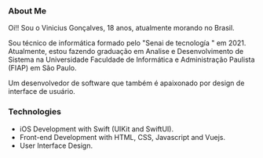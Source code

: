 ### About Me

Oi!! Sou o Vinicius Gonçalves, 18 anos, atualmente morando no Brasil.

Sou técnico de informática formado pelo "Senai de tecnología " em 2021. Atualmente, estou fazendo graduação em Analise e Desenvolvimento de Sistema na Universidade Faculdade de Informática e Administração Paulista (FIAP) em São Paulo.

Um desenvolvedor de software que também é apaixonado por design de interface de usuário.

### Technologies

<ul>
	<li>iOS Development with Swift (UIKit and SwiftUI).</li>
	<li>Front-end Development with HTML, CSS, Javascript and Vuejs.</li>
	<li>User Interface Design.</li>
</ul>
